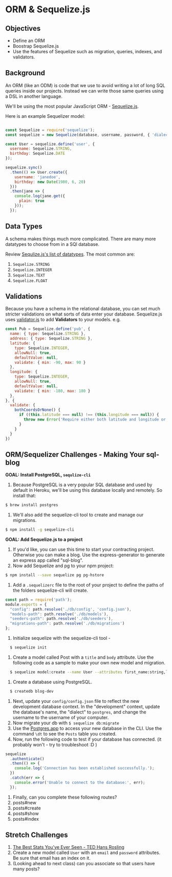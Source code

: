 # ORM & Sequelize.js

## Objectives

  * Define an ORM
  * Boostrap Sequelize.js 
  * Use the features of Sequelize such as migration, queries, indexes, and validators.

## Background

An ORM (like an ODM) is code that we use to avoid writing a lot of long SQL queries inside our projects. Instead we can write those same queries using a DSL in another language.

We'll be using the most popular JavaScript ORM - [Sequelize.js](https://www.npmjs.com/package/sequelize).

Here is an example Sequelizer model:

```js

const Sequelize = require('sequelize');
const sequelize = new Sequelize(database, username, password, { 'dialect': 'postgres' });

const User = sequelize.define('user', {
  username: Sequelize.STRING,
  birthday: Sequelize.DATE
});

sequelize.sync()
  .then(() => User.create({
    username: 'janedoe',
    birthday: new Date(1980, 6, 20)
  }))
  .then(jane => {
    console.log(jane.get({
      plain: true
    }));
  });

```

## Data Types

A schema makes things much more complicated. There are many more datatypes to choose from in a SQl database. 

Review [Sequlize.js's list of datatypes](http://docs.sequelizejs.com/manual/tutorial/models-definition.html#data-types). The most common are:

1. `Sequelize.STRING`
1. `Sequelize.INTEGER`
1. `Sequelize.TEXT`
1. `Sequelize.FLOAT`

## Validations

Because you have a schema in the relational database, you can set much stricter validations on what sorts of data enter your database. Sequelize.js uses [validator.js](https://github.com/chriso/validator.js) to add **Validators** to your models. e.g.

```js
const Pub = Sequelize.define('pub', {
  name: { type: Sequelize.STRING },
  address: { type: Sequelize.STRING },
  latitude: {
    type: Sequelize.INTEGER,
    allowNull: true,
    defaultValue: null,
    validate: { min: -90, max: 90 }
  },
  longitude: {
    type: Sequelize.INTEGER,
    allowNull: true,
    defaultValue: null,
    validate: { min: -180, max: 180 }
  },
}, {
  validate: {
    bothCoordsOrNone() {
      if ((this.latitude === null) !== (this.longitude === null)) {
        throw new Error('Require either both latitude and longitude or neither')
      }
    }
  }
})
```


## ORM/Sequelizer Challenges - Making Your sql-blog

**GOAL: Install PostgreSQL, `sequlize-cli`**

1. Because PostgreSQL is a very popular SQL database and used by default in Heroku, we'll be using this database locally and remotely. So install that:

  ```bash
  $ brew install postgres
  ```

1. We'll also add the sequelize-cli tool to create and manage our migrations.

  ```bash
  $ npm install -g sequelize-cli
  ```

**GOAL: Add Sequelize.js to a project**

1. If you'd like, you can use this time to start your contracting project. Otherwise you can make a blog. Use the express-generator to generate an express app called "sql-blog".
1. Now add Sequelize and pg to your npm project:

  ```bash
  $ npm install --save sequelize pg pg-hstore
  ```

1. Add a `.sequelizerc` file to the root of your project to define the paths of the folders sequelize-cli will create.

  ```js 
  const path = require('path');
  module.exports = {
    "config": path.resolve('./db/config', 'config.json'),
    "models-path": path.resolve('./db/models'),
    "seeders-path": path.resolve('./db/seeders'),
    "migrations-path": path.resolve('./db/migrations')
  };
  ```

1. Initialize sequelize with the sequelize-cli tool - 

  ```bash
    $ sequelize init
  ```

1. Create a model called Post with a `title` and `body` attribute. Use the following code as a sample to make your own new model and migration.

  ```bash
    $ sequelize model:create --name User --attributes first_name:string,last_name:string,bio:text
  ```

1. Create a database using PostgreSQL. 

  ```bash
    $ createdb blog-dev
  ```

1. Next, update your `config/config.json` file to reflect the new development database context. In the "development" context, update the database's name, the "dialect" to `postgres`, and change the username to the username of your computer.
1. Now migrate your db with `$ sequelize db:migrate`
1. Use the [Postgres.app](https://postgresapp.com/documentation/gui-tools.html) to access your new database in the CLI. Use the command `\dt` to see the `Posts` table you created.
1. Now, run the following code to test if your database has connected. (it probably won't - try to troubleshoot :D )

  ```js
  sequelize
    .authenticate()
    .then(() => {
      console.log('Connection has been established successfully.');
    })
    .catch(err => {
      console.error('Unable to connect to the database:', err);
    });
  ```

1. Finally, can you complete these following routes?
  1. posts#new
  1. posts#create
  1. posts#show
  1. posts#index

## Stretch Challenges

1. [The Best Stats You've Ever Seen - TED Hans Rosling](https://www.ted.com/talks/hans_rosling_shows_the_best_stats_you_ve_ever_seen)
1. Create a new model called `User` with an `email` and `password` attributes. Be sure that email has an index on it.
1. (Looking ahead to next class) can you associate so that users have many posts?
